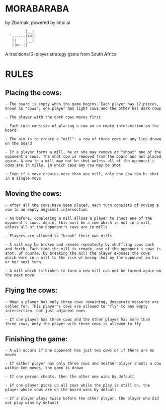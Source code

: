 # MORABARABA

by Zbornak, powered by Impi ai
    
             (__)    
      `------(><)
       ||    (__)
       ||w--||
    
A traditional 2-player strategy game from South Africa

# RULES

## Placing the cows:

    - The board is empty when the game begins. Each player has 12 pieces, known as "cows"; one player has light cows and the other has dark cows
    
    - The player with the dark cows moves first
   
    - Each turn consists of placing a cow on an empty intersection on the board
    
    - The aim is to create a "mill": a row of three cows on any line drawn on the board
   
    - If a player forms a mill, he or she may remove or "shoot" one of the opponent's cows. The shot cow is removed from the board and not placed again. A cow in a mill may not be shot unless all of the opponent's cows are in mills, in which case any cow may be shot
    
    - Even if a move creates more than one mill, only one cow can be shot in a single move
    
## Moving the cows:

    - After all the cows have been placed, each turn consists of moving a cow to an empty adjacent intersection
    
    - As before, completing a mill allows a player to shoot one of the opponent's cows. Again, this must be a cow which is not in a mill, unless all of the opponent's cows are in mills
    
    - Players are allowed to "break" their own mills
   
    - A mill may be broken and remade repeatedly by shuffling cows back and forth. Each time the mill is remade, one of the opponent's cows is shot. Of course, by breaking the mill the player exposes the cows which were in a mill to the risk of being shot by the opponent on his or her next turn
    
    - A mill which is broken to form a new mill can not be formed again on the next move
    
## Flying the cows:

	- When a player has only three cows remaining, desperate measures are called for. This player's cows are allowed to "fly" to any empty intersection, not just adjacent ones
    
    - If one player has three cows and the other player has more than three cows, only the player with three cows is allowed to fly
    
## Finishing the game:

    - A win occurs if one opponent has just two cows or if there are no moves
    
    - If either player has only three cows and neither player shoots a cow within ten moves, the game is drawn
    
    - If one person cheats, then the other one wins by default
    
    - If one player picks up all cows while the play is still on, the player whose cows are on the board wins by default
    
    - If a player plays twice before the other player, the player who did not play wins by default
